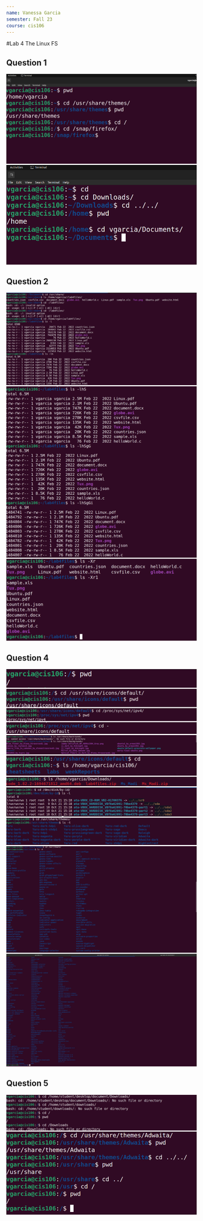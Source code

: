 ```yaml
---
name: Vanessa Garcia
semester: Fall 23
course: cis106
---
```

#Lab 4 The Linux FS

## Question 1
![q1.1](lab4.1.1.png)<br>
![q1.2](lab4.1.2.png)<br>

## Question 2
![q2](lab4.2.1.png)<br>
![q2.2](lab4.2.2.png)<br>
![q2.3](lab4.2.3.png)<br>

## Question 4
![q4.1](lab4.4.1.png)<br>
![q4.2](lab4.4.2.png)<br>
![q4.3](lab4.4.3.png)<br>
![q4.4](lab4.4.4.png)<br>
![q4.5](lab4.4.5.png)<br>
![q4.6](lab4.4.6.png)<br>
![q4.7](lab4.4.7.png)<br>
![q4.8](lab4.4.8.png)<br>
![q4.9](lab4.4.9.png)<br>
![q4.10.1](lab4.4.10.1.png)<br>
![q4.10.2](lab4.4.10.2.png)<br>

## Question 5
![q5.1](lab4.5.1.png)<br>
![q5.2](lab4.5.2.png)<br>

